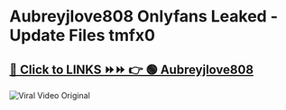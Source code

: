 
 # Aubreyjlove808 Onlyfans Leaked - Update Files tmfx0

## <h2><a href="https://clipsfans.com/Aubreyjlove808&ref=git">🔗 Click to LINKS ⏩⏩ 👉 🟢 Aubreyjlove808 </a></h2>

<a href="https://clipsfans.com/Aubreyjlove808&ref=git" rel="nofollow" data-target="animated-image.originalLink"><img src="https://i.ibb.co.com/xMMVF88/686577567.gif" alt="Viral Video Original" style="max-width: 100%; display: inline-block;" data-target="animated-image.originalImage"></a>

